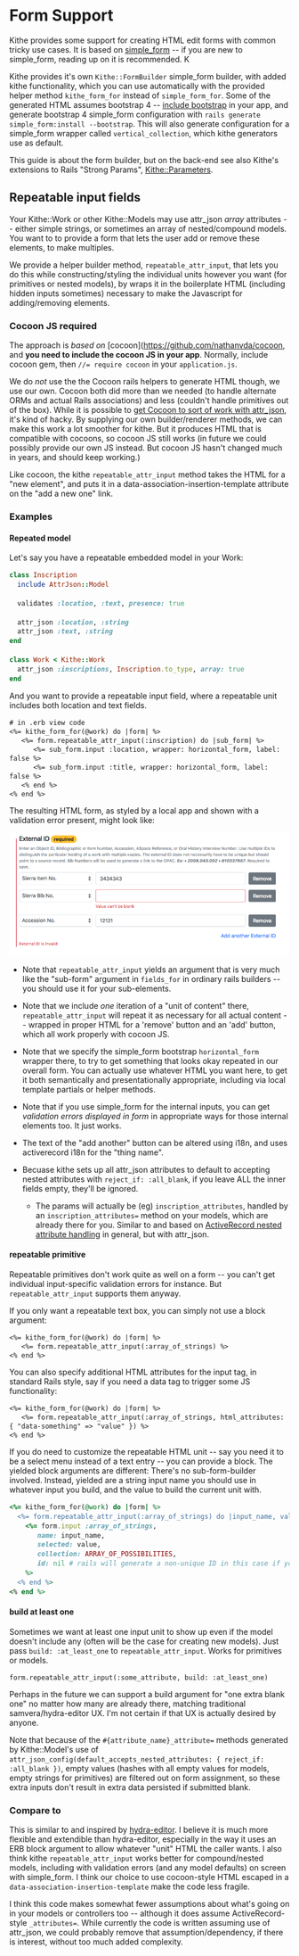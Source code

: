 # Form Support

Kithe provides some support for creating HTML edit forms with common tricky use cases. It is based on [simple_form](https://github.com/plataformatec/simple_form) -- if you are new to simple_form, reading up on it is recommended. K

Kithe provides it's own `Kithe::FormBuilder` simple_form builder, with added kithe functionality, which you can use automatically with the provided helper method `kithe_form_for` instead of `simple_form_for`.  Some of the generated HTML assumes bootstrap 4 -- [include bootstrap](https://github.com/twbs/bootstrap-rubygem) in your app, and generate bootstrap 4 simple_form configuration with `rails generate simple_form:install --bootstrap`.  This will also generate configuration for a simple_form wrapper called `vertical_collection`, which kithe generators use as default.

This guide is about the form builder, but on the back-end see also Kithe's extensions to Rails "Strong Params", [Kithe::Parameters](../app/models/kithe/parameters.rb).

## Repeatable input fields

Your Kithe::Work or other Kithe::Models may use attr_json _array_ attributes -- either simple strings, or sometimes an array of nested/compound models. You want to to provide a form that lets the user add or remove these elements, to make multiples.

We provide a helper builder method, `repeatable_attr_input`, that lets you do this while constructing/styling the individual units however you want (for primitives or nested models), by wraps it in the boilerplate HTML (including hidden inputs sometimes) necessary to make the Javascript for adding/removing elements.

### Cocoon JS required

The approach is _based on_ [cocoon](https://github.com/nathanvda/cocoon, and **you need to include the cocoon JS in your app**. Normally, include cocoon gem, then `//= require cocoon` in your `application.js`.

We do _not_ use the the Cocoon rails helpers to generate HTML though, we use our own. Cocoon both did more than we needed (to handle alternate ORMs and actual Rails associations) and less (couldn't handle primitives out of the box). While it is possible to [get Cocoon to sort of work with attr_json](https://github.com/jrochkind/attr_json/blob/master/doc_src/forms.md#cocoon), it's kind of hacky. By supplying our own builder/renderer methods, we can make this work a lot smoother for kithe.  But it produces HTML that is compatible with cocoons, so cocoon JS still works (in future we could possibly provide our own JS instead. But cocoon JS hasn't changed much in years, and should keep working.)

Like cocoon, the kithe `repeatable_attr_input` method takes the HTML for a "new element", and puts it in a data-association-insertion-template attribute on the "add a new one" link.

### Examples

#### Repeated model

Let's say you have a repeatable embedded model in your Work:

```ruby
class Inscription
  include AttrJson::Model

  validates :location, :text, presence: true

  attr_json :location, :string
  attr_json :text, :string
end

class Work < Kithe::Work
  attr_json :inscriptions, Inscription.to_type, array: true
end
```

And you want to provide a repeatable input field, where a repeatable unit includes both location and text fields.

```erb
# in .erb view code
<%= kithe_form_for(@work) do |form| %>
   <%= form.repeatable_attr_input(:inscription) do |sub_form| %>
      <%= sub_form.input :location, wrapper: horizontal_form, label: false %>
      <%= sub_form.input :title, wrapper: horizontal_form, label: false %>
   <% end %>
<% end %>
```

The resulting HTML form, as styled by a local app and shown with a validation error present, might look like:

![screenshot](./images/repeatable-model-input.png)


* Note that `repeatable_attr_input` yields an argument that is very much like the "sub-form" argument in `fields_for` in ordinary rails builders -- you should use it for your sub-elements.

* Note that we include _one_ iteration of a "unit of content" there, `repeatable_attr_input` will repeat it as necessary for all actual content -- wrapped in proper HTML for a 'remove' button and an 'add' button, which all work properly with cocoon JS.

* Note that we specify the simple_form bootstrap `horizontal_form` wrapper there, to try to get something that looks okay repeated in our overall form. You can actually use whatever HTML you want here, to get it both semantically and presentationally appropriate, including via local template partials or helper methods.

* Note that if you use simple_form for the internal inputs, you can get _validation errors displayed in form_ in appropriate ways for those internal elements too. It just works.

* The text of the "add another" button can be altered using i18n, and uses activerecord i18n for the "thing name".

* Becuase kithe sets up all attr_json attributes to default to accepting nested attributes with `reject_if: :all_blank`, if you leave ALL the inner fields empty, they'll be ignored.
  * The params will actually be (eg) `inscription_attributes`, handled by an `inscription_attributes=` method on your models, which are already there for you. Similar to and based on [ActiveRecord nested attribute handling](https://api.rubyonrails.org/classes/ActiveRecord/NestedAttributes/ClassMethods.html) in general, but with attr_json.

#### repeatable primitive

Repeatable primitives don't work quite as well on a form -- you can't get individual input-specific validation errors for instance. But `repeatable_attr_input` supports them anyway.

If you only want a repeatable text box, you can simply not use a block argument:

```
<%= kithe_form_for(@work) do |form| %>
   <%= form.repeatable_attr_input(:array_of_strings) %>
<% end %>
```

You can also specify additional HTML attributes for the input tag, in standard Rails style, say if you need a data tag to trigger some JS functionality:

```
<%= kithe_form_for(@work) do |form| %>
   <%= form.repeatable_attr_input(:array_of_strings, html_attributes: { "data-something" => "value" }) %>
<% end %>
```

If you do need to customize the repeatable HTML unit -- say you need it to be a select menu instead of a text entry -- you can provide a block. The yielded block arguments are different: There's no sub-form-builder involved. Instead, yielded are a string input name you should use in whatever input you build, and the value to build the current unit with.

```ruby
<%= kithe_form_for(@work) do |form| %>
  <%= form.repeatable_attr_input(:array_of_strings) do |input_name, value| %>
    <%= form.input :array_of_strings,
       name: input_name,
       selected: value,
       collection: ARRAY_OF_POSSIBILITIES,
       id: nil # rails will generate a non-unique ID in this case if you let it
    %>
  <% end %>
<% end %>
```

#### build at least one

Sometimes we want at least one input unit to show up even if the model doesn't include any (often will be the case for creating new models). Just pass `build: :at_least_one` to `repeatable_attr_input`. Works for primitives or models.

    form.repeatable_attr_input(:some_attribute, build: :at_least_one)

Perhaps in the future we can support a build argument for "one extra blank one" no matter how many are already there, matching traditional samvera/hydra-editor UX. I'm not certain if that UX is actually desired by anyone.

Note that because of the `#{attribute_name}_attribute=` methods generated by Kithe::Model's use of `attr_json_config(default_accepts_nested_attributes: { reject_if: :all_blank })`, empty values (hashes with all empty values for models, empty strings for primitives) are filtered out on form assignment, so these extra inputs don't result in extra data persisted if submitted blank.

### Compare to

This is similar to and inspired by [hydra-editor](https://github.com/samvera/hydra-editor). I believe it is much more flexible and extendible than hydra-editor, especially in the way it uses an ERB block argument to allow whatever "unit" HTML the caller wants. I also think kithe `repeatable_attr_input` works better for compound/nested models, including with validation errors (and any model defaults) on screen with simple_form. I think our choice to use cocoon-style HTML escaped in a `data-association-insertion-template` make the code less fragile.

I think this code makes somewhat fewer assumptions about what's going on in your models or controllers too -- although it does assume ActiveRecord-style `_attributes=`. While currently the code is written assuming use of attr_json, we could probably remove that assumption/dependency, if there is interest, without too much added complexity.



